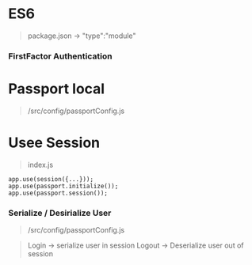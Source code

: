 # ES6

> package.json -> "type":"module"

### FirstFactor Authentication

# Passport local

> /src/config/passportConfig.js

# Usee Session

> index.js

```
app.use(session({...}));
app.use(passport.initialize());
app.use(passport.session());
```

### Serialize / Desirialize User

> /src/config/passportConfig.js

> Login -> serialize user in session
> Logout -> Deserialize user out of session
